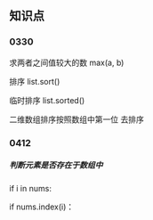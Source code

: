 ## 知识点

### 0330
求两者之间值较大的数 max(a, b)

排序 list.sort()

临时排序 list.sorted()

二维数组排序按照数组中第一位 去排序

### 0412
##### 判断元素是否存在于数组中
if i in nums:

if nums.index(i)：
